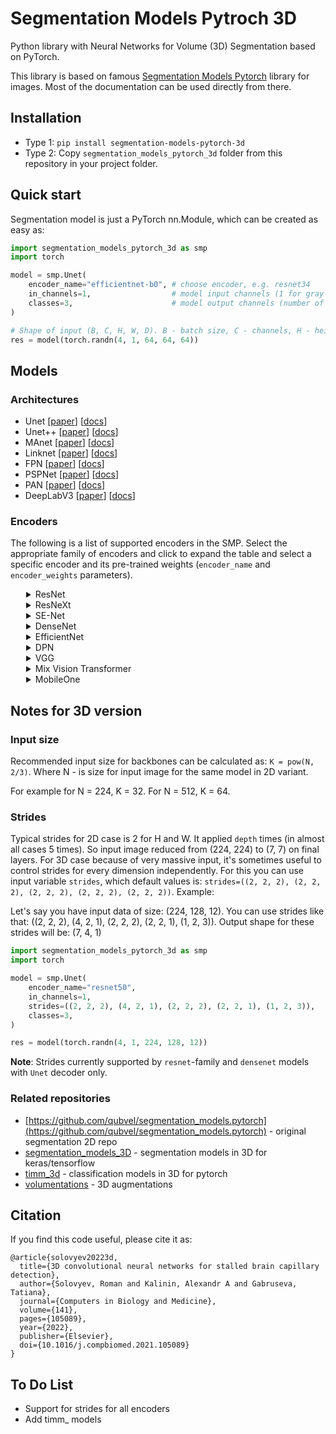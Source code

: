 # Segmentation Models Pytroch 3D

Python library with Neural Networks for Volume (3D) Segmentation based on PyTorch.

This library is based on famous [Segmentation Models Pytorch](https://github.com/qubvel/segmentation_models.pytorch) library for images. Most of the documentation can be used directly from there. 

## Installation

* Type 1: `pip install segmentation-models-pytorch-3d`
* Type 2: Copy `segmentation_models_pytorch_3d` folder from this repository in your project folder.

## Quick start

Segmentation model is just a PyTorch nn.Module, which can be created as easy as:

```python
import segmentation_models_pytorch_3d as smp
import torch

model = smp.Unet(
    encoder_name="efficientnet-b0", # choose encoder, e.g. resnet34
    in_channels=1,                  # model input channels (1 for gray-scale volumes, 3 for RGB, etc.)
    classes=3,                      # model output channels (number of classes in your dataset)
)

# Shape of input (B, C, H, W, D). B - batch size, C - channels, H - height, W - width, D - depth
res = model(torch.randn(4, 1, 64, 64, 64)) 
```

## Models

### Architectures

 - Unet [[paper](https://arxiv.org/abs/1505.04597)] [[docs](https://smp.readthedocs.io/en/latest/models.html#unet)]
 - Unet++ [[paper](https://arxiv.org/pdf/1807.10165.pdf)] [[docs](https://smp.readthedocs.io/en/latest/models.html#id2)]
 - MAnet [[paper](https://ieeexplore.ieee.org/abstract/document/9201310)] [[docs](https://smp.readthedocs.io/en/latest/models.html#manet)]
 - Linknet [[paper](https://arxiv.org/abs/1707.03718)] [[docs](https://smp.readthedocs.io/en/latest/models.html#linknet)]
 - FPN [[paper](http://presentations.cocodataset.org/COCO17-Stuff-FAIR.pdf)] [[docs](https://smp.readthedocs.io/en/latest/models.html#fpn)]
 - PSPNet [[paper](https://arxiv.org/abs/1612.01105)] [[docs](https://smp.readthedocs.io/en/latest/models.html#pspnet)]
 - PAN [[paper](https://arxiv.org/abs/1805.10180)] [[docs](https://smp.readthedocs.io/en/latest/models.html#pan)]
 - DeepLabV3 [[paper](https://arxiv.org/abs/1706.05587)] [[docs](https://smp.readthedocs.io/en/latest/models.html#deeplabv3)]

### Encoders

The following is a list of supported encoders in the SMP. Select the appropriate family of encoders and click to expand the table and select a specific encoder and its pre-trained weights (`encoder_name` and `encoder_weights` parameters).

<details>
<summary style="margin-left: 25px;">ResNet</summary>
<div style="margin-left: 25px;">

|Encoder                         |Weights                         |Params, M                       |
|--------------------------------|:------------------------------:|:------------------------------:|
|resnet18                        |imagenet / ssl / swsl           |11M                             |
|resnet34                        |imagenet                        |21M                             |
|resnet50                        |imagenet / ssl / swsl           |23M                             |
|resnet101                       |imagenet                        |42M                             |
|resnet152                       |imagenet                        |58M                             |

</div>
</details>

<details>
<summary style="margin-left: 25px;">ResNeXt</summary>
<div style="margin-left: 25px;">

|Encoder                         |Weights                         |Params, M                       |
|--------------------------------|:------------------------------:|:------------------------------:|
|resnext50_32x4d                 |imagenet / ssl / swsl           |22M                             |
|resnext101_32x4d                |ssl / swsl                      |42M                             |
|resnext101_32x8d                |imagenet / instagram / ssl / swsl|86M                         |
|resnext101_32x16d               |instagram / ssl / swsl          |191M                            |
|resnext101_32x32d               |instagram                       |466M                            |
|resnext101_32x48d               |instagram                       |826M                            |

</div>
</details>

<details>
<summary style="margin-left: 25px;">SE-Net</summary>
<div style="margin-left: 25px;">

|Encoder                         |Weights                         |Params, M                       |
|--------------------------------|:------------------------------:|:------------------------------:|
|senet154                        |imagenet                        |113M                            |
|se_resnet50                     |imagenet                        |26M                             |
|se_resnet101                    |imagenet                        |47M                             |
|se_resnet152                    |imagenet                        |64M                             |
|se_resnext50_32x4d              |imagenet                        |25M                             |
|se_resnext101_32x4d             |imagenet                        |46M                             |

</div>
</details>

<details>
<summary style="margin-left: 25px;">DenseNet</summary>
<div style="margin-left: 25px;">

|Encoder                         |Weights                         |Params, M                       |
|--------------------------------|:------------------------------:|:------------------------------:|
|densenet121                     |imagenet                        |6M                              |
|densenet169                     |imagenet                        |12M                             |
|densenet201                     |imagenet                        |18M                             |
|densenet161                     |imagenet                        |26M                             |

</div>
</details>

<details>
<summary style="margin-left: 25px;">EfficientNet</summary>
<div style="margin-left: 25px;">

|Encoder                         |Weights                         |Params, M                       |
|--------------------------------|:------------------------------:|:------------------------------:|
|efficientnet-b0                 |imagenet                        |4M                              |
|efficientnet-b1                 |imagenet                        |6M                              |
|efficientnet-b2                 |imagenet                        |7M                              |
|efficientnet-b3                 |imagenet                        |10M                             |
|efficientnet-b4                 |imagenet                        |17M                             |
|efficientnet-b5                 |imagenet                        |28M                             |
|efficientnet-b6                 |imagenet                        |40M                             |
|efficientnet-b7                 |imagenet                        |63M                             |
</div>
</details>

<details>
<summary style="margin-left: 25px;">DPN</summary>
<div style="margin-left: 25px;">

|Encoder                         |Weights                         |Params, M                       |
|--------------------------------|:------------------------------:|:------------------------------:|
|dpn68                           |imagenet                        |11M                             |
|dpn68b                          |imagenet+5k                     |11M                             |
|dpn92                           |imagenet+5k                     |34M                             |
|dpn98                           |imagenet                        |58M                             |
|dpn107                          |imagenet+5k                     |84M                             |
|dpn131                          |imagenet                        |76M                             |

</div>
</details>

<details>
<summary style="margin-left: 25px;">VGG</summary>
<div style="margin-left: 25px;">

|Encoder                         |Weights                         |Params, M                       |
|--------------------------------|:------------------------------:|:------------------------------:|
|vgg11                           |imagenet                        |9M                              |
|vgg11_bn                        |imagenet                        |9M                              |
|vgg13                           |imagenet                        |9M                              |
|vgg13_bn                        |imagenet                        |9M                              |
|vgg16                           |imagenet                        |14M                             |
|vgg16_bn                        |imagenet                        |14M                             |
|vgg19                           |imagenet                        |20M                             |
|vgg19_bn                        |imagenet                        |20M                             |

</div>
</details>

<details>
<summary style="margin-left: 25px;">Mix Vision Transformer</summary>
<div style="margin-left: 25px;">

Backbone from SegFormer pretrained on Imagenet! Can be used with other decoders from package, you can combine Mix Vision Transformer with Unet, FPN and others!

Limitations:  

   - encoder is **not** supported by Linknet, Unet++
   - encoder is supported by FPN only for encoder **depth = 5**

|Encoder                         |Weights                         |Params, M                       |
|--------------------------------|:------------------------------:|:------------------------------:|
|mit_b0                          |imagenet                        |3M                              |
|mit_b1                          |imagenet                        |13M                             |
|mit_b2                          |imagenet                        |24M                             |
|mit_b3                          |imagenet                        |44M                             |
|mit_b4                          |imagenet                        |60M                             |
|mit_b5                          |imagenet                        |81M                             |

</div>
</details>

<details>
<summary style="margin-left: 25px;">MobileOne</summary>
<div style="margin-left: 25px;">

Apple's "sub-one-ms" Backbone pretrained on Imagenet! Can be used with all decoders.

Note: In the official github repo the s0 variant has additional num_conv_branches, leading to more params than s1.

|Encoder                         |Weights                         |Params, M                       |
|--------------------------------|:------------------------------:|:------------------------------:|
|mobileone_s0                    |imagenet                        |4.6M                              |
|mobileone_s1                    |imagenet                        |4.0M                              |
|mobileone_s2                    |imagenet                        |6.5M                              |
|mobileone_s3                    |imagenet                        |8.8M                              |
|mobileone_s4                    |imagenet                        |13.6M                             |

</div>
</details>


## Notes for 3D version

### Input size

Recommended input size for backbones can be calculated as: `K = pow(N, 2/3)`. 
Where N - is size for input image for the same model in 2D variant.

For example for N = 224, K = 32. For N = 512, K = 64.

### Strides

Typical strides for 2D case is 2 for H and W. It applied `depth` times (in almost all cases 5 times). So input image reduced from (224, 224) to (7, 7) on final layers. For 3D case because of very massive input, it's sometimes useful to control strides for every dimension independently. For this you can use input variable `strides`, which default values is: `strides=((2, 2, 2), (2, 2, 2), (2, 2, 2), (2, 2, 2), (2, 2, 2))`. Example:

Let's say you have input data of size: (224, 128, 12). You can use strides like that:
((2, 2, 2), (4, 2, 1), (2, 2, 2), (2, 2, 1), (1, 2, 3)). Output shape for these strides will be: (7, 4, 1)
```python
import segmentation_models_pytorch_3d as smp
import torch

model = smp.Unet(
    encoder_name="resnet50",        
    in_channels=1,                  
    strides=((2, 2, 2), (4, 2, 1), (2, 2, 2), (2, 2, 1), (1, 2, 3)),
    classes=3, 
)

res = model(torch.randn(4, 1, 224, 128, 12)) 
```

**Note**: Strides currently supported by `resnet`-family and `densenet` models with `Unet` decoder only.

### Related repositories

 * [https://github.com/qubvel/segmentation_models.pytorch](https://github.com/qubvel/segmentation_models.pytorch) - original segmentation 2D repo
 * [segmentation_models_3D](https://github.com/ZFTurbo/segmentation_models_3D) - segmentation models in 3D for keras/tensorflow
 * [timm_3d](https://github.com/ZFTurbo/timm_3d) - classification models in 3D for pytorch 
 * [volumentations](https://github.com/ZFTurbo/volumentations) - 3D augmentations

## Citation

If you find this code useful, please cite it as:
```
@article{solovyev20223d,
  title={3D convolutional neural networks for stalled brain capillary detection},
  author={Solovyev, Roman and Kalinin, Alexandr A and Gabruseva, Tatiana},
  journal={Computers in Biology and Medicine},
  volume={141},
  pages={105089},
  year={2022},
  publisher={Elsevier},
  doi={10.1016/j.compbiomed.2021.105089}
}
```

## To Do List
* Support for strides for all encoders
* Add timm_ models
